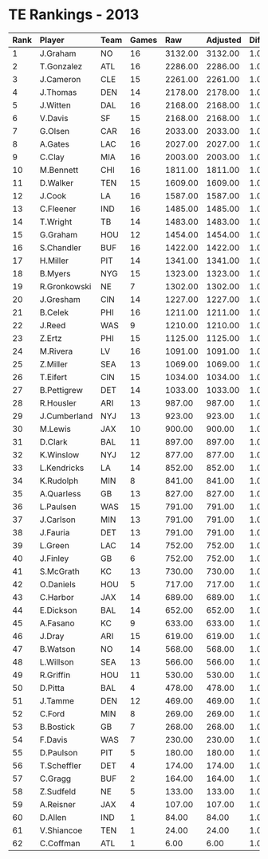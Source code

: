 # TE Rankings - 2013

| Rank | Player       | Team | Games | Raw     | Adjusted | Difficulty | Avg/Game | Typical | Consistency | Trend    |
| :----| :------------| :----| :-----| :-------| :--------| :----------| :--------| :-------| :-----------| :--------|
| 1    | J.Graham     | NO   | 16    | 3132.00 | 3132.00  | 1.000      | 195.75   | 195.50  | 8/1/7       | +125.6%  |
| 2    | T.Gonzalez   | ATL  | 16    | 2286.00 | 2286.00  | 1.000      | 142.88   | 144.50  | 9/2/5       | +141.2%  |
| 3    | J.Cameron    | CLE  | 15    | 2261.00 | 2261.00  | 1.000      | 150.73   | 171.50  | 10/0/5      | +160.2%  |
| 4    | J.Thomas     | DEN  | 14    | 2178.00 | 2178.00  | 1.000      | 155.57   | 145.00  | 7/2/5       | +100.4%  |
| 5    | J.Witten     | DAL  | 16    | 2168.00 | 2168.00  | 1.000      | 135.50   | 156.00  | 10/0/6      | +216.9%  |
| 6    | V.Davis      | SF   | 15    | 2168.00 | 2168.00  | 1.000      | 144.53   | 138.00  | 7/2/6       | +174.5%  |
| 7    | G.Olsen      | CAR  | 16    | 2033.00 | 2033.00  | 1.000      | 127.06   | 135.00  | 7/2/7       | +75.8%   |
| 8    | A.Gates      | LAC  | 16    | 2027.00 | 2027.00  | 1.000      | 126.69   | 122.00  | 8/2/6       | +108.1%  |
| 9    | C.Clay       | MIA  | 16    | 2003.00 | 2003.00  | 1.000      | 125.19   | 126.00  | 10/0/6      | +134.4%  |
| 10   | M.Bennett    | CHI  | 16    | 1811.00 | 1811.00  | 1.000      | 113.19   | 111.50  | 8/1/7       | +143.0%  |
| 11   | D.Walker     | TEN  | 15    | 1609.00 | 1609.00  | 1.000      | 107.27   | 107.50  | 9/0/6       | +139.9%  |
| 12   | J.Cook       | LA   | 16    | 1587.00 | 1587.00  | 1.000      | 99.19    | 93.50   | 8/2/6       | +175.2%  |
| 13   | C.Fleener    | IND  | 16    | 1485.00 | 1485.00  | 1.000      | 92.81    | 100.50  | 9/2/5       | +262.6%  |
| 14   | T.Wright     | TB   | 14    | 1483.00 | 1483.00  | 1.000      | 105.93   | 103.00  | 7/1/6       | +246.7%  |
| 15   | G.Graham     | HOU  | 12    | 1454.00 | 1454.00  | 1.000      | 121.17   | 131.50  | 9/0/3       | INACTIVE |
| 16   | S.Chandler   | BUF  | 16    | 1422.00 | 1422.00  | 1.000      | 88.88    | 83.50   | 8/0/8       | +116.7%  |
| 17   | H.Miller     | PIT  | 14    | 1341.00 | 1341.00  | 1.000      | 95.79    | 101.50  | 9/1/4       | +117.8%  |
| 18   | B.Myers      | NYG  | 15    | 1323.00 | 1323.00  | 1.000      | 88.20    | 84.50   | 9/0/6       | +211.7%  |
| 19   | R.Gronkowski | NE   | 7     | 1302.00 | 1302.00  | 1.000      | 186.00   | 162.00  | 2/1/4       | INACTIVE |
| 20   | J.Gresham    | CIN  | 14    | 1227.00 | 1227.00  | 1.000      | 87.64    | 89.50   | 6/3/5       | +101.5%  |
| 21   | B.Celek      | PHI  | 16    | 1211.00 | 1211.00  | 1.000      | 75.69    | 83.00   | 9/0/7       | +282.5%  |
| 22   | J.Reed       | WAS  | 9     | 1210.00 | 1210.00  | 1.000      | 134.44   | 145.50  | 6/0/3       | INACTIVE |
| 23   | Z.Ertz       | PHI  | 15    | 1125.00 | 1125.00  | 1.000      | 75.00    | 55.00   | 6/2/7       | +272.5%  |
| 24   | M.Rivera     | LV   | 16    | 1091.00 | 1091.00  | 1.000      | 68.19    | 81.50   | 11/1/4      | +195.3%  |
| 25   | Z.Miller     | SEA  | 13    | 1069.00 | 1069.00  | 1.000      | 82.23    | 77.50   | 6/2/5       | +216.2%  |
| 26   | T.Eifert     | CIN  | 15    | 1034.00 | 1034.00  | 1.000      | 68.93    | 66.00   | 8/0/7       | +212.8%  |
| 27   | B.Pettigrew  | DET  | 14    | 1033.00 | 1033.00  | 1.000      | 73.79    | 73.00   | 5/3/6       | +153.8%  |
| 28   | R.Housler    | ARI  | 13    | 987.00  | 987.00   | 1.000      | 75.92    | 80.00   | 6/2/5       | +320.9%  |
| 29   | J.Cumberland | NYJ  | 13    | 923.00  | 923.00   | 1.000      | 71.00    | 64.50   | 7/0/6       | +293.8%  |
| 30   | M.Lewis      | JAX  | 10    | 900.00  | 900.00   | 1.000      | 90.00    | 84.00   | 4/1/5       | +161.4%  |
| 31   | D.Clark      | BAL  | 11    | 897.00  | 897.00   | 1.000      | 81.55    | 62.00   | 3/3/5       | INACTIVE |
| 32   | K.Winslow    | NYJ  | 12    | 877.00  | 877.00   | 1.000      | 73.08    | 77.00   | 8/1/3       | +200.5%  |
| 33   | L.Kendricks  | LA   | 14    | 852.00  | 852.00   | 1.000      | 60.86    | 60.00   | 7/1/6       | +170.4%  |
| 34   | K.Rudolph    | MIN  | 8     | 841.00  | 841.00   | 1.000      | 105.12   | 106.00  | 5/1/2       | INACTIVE |
| 35   | A.Quarless   | GB   | 13    | 827.00  | 827.00   | 1.000      | 63.62    | 46.50   | 7/1/5       | +286.9%  |
| 36   | L.Paulsen    | WAS  | 15    | 791.00  | 791.00   | 1.000      | 52.73    | 47.00   | 8/0/7       | +599.0%  |
| 37   | J.Carlson    | MIN  | 13    | 791.00  | 791.00   | 1.000      | 60.85    | 46.50   | 7/1/5       | INACTIVE |
| 38   | J.Fauria     | DET  | 13    | 791.00  | 791.00   | 1.000      | 60.85    | 51.50   | 6/1/6       | +460.0%  |
| 39   | L.Green      | LAC  | 14    | 752.00  | 752.00   | 1.000      | 53.71    | 44.50   | 8/0/6       | +889.9%  |
| 40   | J.Finley     | GB   | 6     | 752.00  | 752.00   | 1.000      | 125.33   | 137.50  | 3/0/3       | INACTIVE |
| 41   | S.McGrath    | KC   | 13    | 730.00  | 730.00   | 1.000      | 56.15    | 50.00   | 7/0/6       | +314.9%  |
| 42   | O.Daniels    | HOU  | 5     | 717.00  | 717.00   | 1.000      | 143.40   | 129.00  | 2/1/2       | INACTIVE |
| 43   | C.Harbor     | JAX  | 14    | 689.00  | 689.00   | 1.000      | 49.21    | 48.00   | 7/0/7       | +394.0%  |
| 44   | E.Dickson    | BAL  | 14    | 652.00  | 652.00   | 1.000      | 46.57    | 51.50   | 9/0/5       | +210.1%  |
| 45   | A.Fasano     | KC   | 9     | 633.00  | 633.00   | 1.000      | 70.33    | 78.00   | 6/0/3       | +169.2%  |
| 46   | J.Dray       | ARI  | 15    | 619.00  | 619.00   | 1.000      | 41.27    | 42.50   | 9/1/5       | +318.7%  |
| 47   | B.Watson     | NO   | 14    | 568.00  | 568.00   | 1.000      | 40.57    | 43.00   | 8/0/6       | +311.7%  |
| 48   | L.Willson    | SEA  | 13    | 566.00  | 566.00   | 1.000      | 43.54    | 29.50   | 6/0/7       | +549.4%  |
| 49   | R.Griffin    | HOU  | 11    | 530.00  | 530.00   | 1.000      | 48.18    | 47.00   | 6/0/5       | +1288.9% |
| 50   | D.Pitta      | BAL  | 4     | 478.00  | 478.00   | 1.000      | 119.50   | 133.00  | 2/0/2       | N/A      |
| 51   | J.Tamme      | DEN  | 12    | 469.00  | 469.00   | 1.000      | 39.08    | 40.50   | 8/0/4       | +668.5%  |
| 52   | C.Ford       | MIN  | 8     | 269.00  | 269.00   | 1.000      | 33.62    | 45.00   | 6/0/2       | +568.6%  |
| 53   | B.Bostick    | GB   | 7     | 268.00  | 268.00   | 1.000      | 38.29    | 28.00   | 3/0/4       | +6525.0% |
| 54   | F.Davis      | WAS  | 7     | 230.00  | 230.00   | 1.000      | 32.86    | 29.50   | 4/0/3       | +419.8%  |
| 55   | D.Paulson    | PIT  | 5     | 180.00  | 180.00   | 1.000      | 36.00    | 30.50   | 3/0/2       | N/A      |
| 56   | T.Scheffler  | DET  | 4     | 174.00  | 174.00   | 1.000      | 43.50    | 67.50   | 3/0/1       | INACTIVE |
| 57   | C.Gragg      | BUF  | 2     | 164.00  | 164.00   | 1.000      | 82.00    | 82.00   | 1/0/1       | N/A      |
| 58   | Z.Sudfeld    | NE   | 5     | 133.00  | 133.00   | 1.000      | 26.60    | 19.00   | 3/0/2       | N/A      |
| 59   | A.Reisner    | JAX  | 4     | 107.00  | 107.00   | 1.000      | 26.75    | 36.50   | 3/0/1       | INACTIVE |
| 60   | D.Allen      | IND  | 1     | 84.00   | 84.00    | 1.000      | 84.00    | 84.00   | 0/1/0       | INACTIVE |
| 61   | V.Shiancoe   | TEN  | 1     | 24.00   | 24.00    | 1.000      | 24.00    | 24.00   | 0/1/0       | INACTIVE |
| 62   | C.Coffman    | ATL  | 1     | 6.00    | 6.00     | 1.000      | 6.00     | 6.00    | 0/1/0       | INACTIVE |

